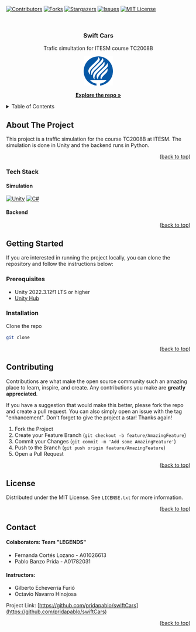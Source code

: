 <a name="readme-top"></a>

<!-- PROJECT SHIELDS -->

[![Contributors][contributors-shield]][contributors-url]
[![Forks][forks-shield]][forks-url]
[![Stargazers][stars-shield]][stars-url]
[![Issues][issues-shield]][issues-url]
[![MIT License][license-shield]][license-url]

<!-- PROJECT LOGO -->
<br />
<div align="center">
<h3 align="center">Swift Cars</h3>

  <p align="center">
    Trafic simultation for ITESM course TC2008B
    <br />
    </p>
     <a href="https://github.com/pridapablo/swiftCars">
    <img src="Assets/TEC_Logo.svg" alt="Logo" width="80" height="80">
  </a>

  <p>
  <a href="https://github.com/pridapablo/swiftCars"><strong>Explore the repo »</strong></a>

  </p>
</div>

<!-- TABLE OF CONTENTS -->
<details>
  <summary>Table of Contents</summary>
  <ol>
    <li>
      <a href="#about-the-project">About The Project</a>
      <ul>
        <li><a href="#tech-stack">Built With</a></li>
      </ul>
    </li>
    <li>
      <a href="#getting-started">Getting Started</a>
      <ul>
        <li><a href="#prerequisites">Prerequisites</a></li>
        <li><a href="#installation">Installation</a></li>
      </ul>
    </li>
    <li><a href="#contributing">Contributing</a></li>
    <li><a href="#license">License</a></li>
    <li><a href="#contact">Credits</a></li>
  </ol>
</details>

<!-- ABOUT THE PROJECT -->

## About The Project

This project is a traffic simulation for the course TC2008B at ITESM. The
simulation is done in Unity and the backend runs in Python.

<p align="right">(<a href="#readme-top">back to top</a>)</p>

### Tech Stack

#### Simulation

[![Unity][unity.com]][unity-url]
[![C#][c#.com]][c#-url]

#### Backend

<!--  -->

<p align="right">(<a href="#readme-top">back to top</a>)</p>

<!-- GETTING STARTED -->

## Getting Started

If you are interested in running the project locally, you can clone the repository and follow the instructions below:

### Prerequisites

<!-- Unity -->

- Unity 2022.3.12f1 LTS or higher
- [Unity Hub](https://unity3d.com/get-unity/download)

### Installation

Clone the repo

```sh
git clone
```

<p align="right">(<a href="#readme-top">back to top</a>)</p>

<!-- CONTRIBUTING -->

## Contributing

Contributions are what make the open source community such an amazing place to learn, inspire, and create. Any contributions you make are **greatly appreciated**.

If you have a suggestion that would make this better, please fork the repo and create a pull request. You can also simply open an issue with the tag "enhancement".
Don't forget to give the project a star! Thanks again!

1. Fork the Project
2. Create your Feature Branch (`git checkout -b feature/AmazingFeature`)
3. Commit your Changes (`git commit -m 'Add some AmazingFeature'`)
4. Push to the Branch (`git push origin feature/AmazingFeature`)
5. Open a Pull Request

<p align="right">(<a href="#readme-top">back to top</a>)</p>

<!-- LICENSE -->

## License

Distributed under the MIT License. See `LICENSE.txt` for more information.

<p align="right">(<a href="#readme-top">back to top</a>)</p>

## Contact

#### **Colaborators: Team "LEGENDS"**

- Fernanda Cortés Lozano - A01026613
- Pablo Banzo Prida - A01782031

#### **Instructors:**

- Gilberto Echeverría Furió
- Octavio Navarro Hinojosa

Project Link: [https://github.com/pridapablo/swiftCars](https://github.com/pridapablo/swiftCars)

<p align="right">(<a href="#readme-top">back to top</a>)</p>

<!-- GitHub Shields -->

[contributors-shield]: https://img.shields.io/github/contributors/pridapablo/swiftCars.svg?style=for-the-badge
[contributors-url]: https://github.com/pridapablo/swiftCars/graphs/contributors
[forks-shield]: https://img.shields.io/github/forks/pridapablo/swiftCars.svg?style=for-the-badge
[forks-url]: https://github.com/pridapablo/swiftCars/network/members
[stars-shield]: https://img.shields.io/github/stars/pridapablo/swiftCars.svg?style=for-the-badge
[stars-url]: https://github.com/pridapablo/swiftCars/stargazers
[issues-shield]: https://img.shields.io/github/issues/pridapablo/swiftCars.svg?style=for-the-badge
[issues-url]: https://github.com/pridapablo/swiftCars/issues
[license-shield]: https://img.shields.io/github/license/pridapablo/swiftCars.svg?style=for-the-badge
[license-url]: https://github.com/pridapablo/swiftCars/blob/master/LICENSE.txt

<!-- Stack Shields -->
<!-- Web Shields -->

[bootstrap.com]: https://img.shields.io/badge/Bootstrap-563D7C?style=for-the-badge&logo=bootstrap&logoColor=white
[bootstrap-url]: https://getbootstrap.com
[css3.com]: https://img.shields.io/badge/CSS3-1572B6?style=for-the-badge&logo=css3&logoColor=white
[css3-url]: https://developer.mozilla.org/en-US/docs/Web/CSS
[html.com]: https://img.shields.io/badge/HTML5-E34F26?style=for-the-badge&logo=html5&logoColor=white
[html-url]: https://developer.mozilla.org/en-US/docs/Web/HTML
[javascript.com]: https://img.shields.io/badge/JavaScript-F7DF1E?style=for-the-badge&logo=javascript&logoColor=black
[javascript-url]: https://developer.mozilla.org/en-US/docs/Web/JavaScript

<!-- Game Shields -->

[unity.com]: https://img.shields.io/badge/Unity-100000?style=for-the-badge&logo=unity&logoColor=white
[unity-url]: https://unity.com/
[c#.com]: https://img.shields.io/badge/C%23-239120?style=for-the-badge&logo=c-sharp&logoColor=white
[c#-url]: https://docs.microsoft.com/en-us/dotnet/csharp/

<!-- Database Shields -->

[mysql.com]: https://img.shields.io/badge/MySQL-00000F?style=for-the-badge&logo=mysql&logoColor=white
[mysql-url]: https://www.mysql.com/
